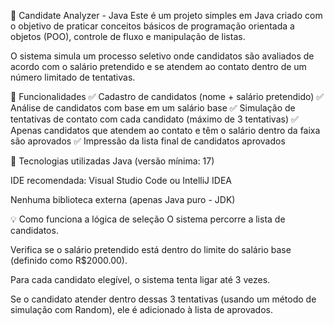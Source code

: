 📝 Candidate Analyzer - Java
Este é um projeto simples em Java criado com o objetivo de praticar conceitos básicos de programação orientada a objetos (POO), controle de fluxo e manipulação de listas.

O sistema simula um processo seletivo onde candidatos são avaliados de acordo com o salário pretendido e se atendem ao contato dentro de um número limitado de tentativas.

📌 Funcionalidades
✅ Cadastro de candidatos (nome + salário pretendido)
✅ Análise de candidatos com base em um salário base
✅ Simulação de tentativas de contato com cada candidato (máximo de 3 tentativas)
✅ Apenas candidatos que atendem ao contato e têm o salário dentro da faixa são aprovados
✅ Impressão da lista final de candidatos aprovados

🚀 Tecnologias utilizadas
Java (versão mínima: 17)

IDE recomendada: Visual Studio Code ou IntelliJ IDEA

Nenhuma biblioteca externa (apenas Java puro - JDK)

💡 Como funciona a lógica de seleção
O sistema percorre a lista de candidatos.

Verifica se o salário pretendido está dentro do limite do salário base (definido como R$2000.00).

Para cada candidato elegível, o sistema tenta ligar até 3 vezes.

Se o candidato atender dentro dessas 3 tentativas (usando um método de simulação com Random), ele é adicionado à lista de aprovados.